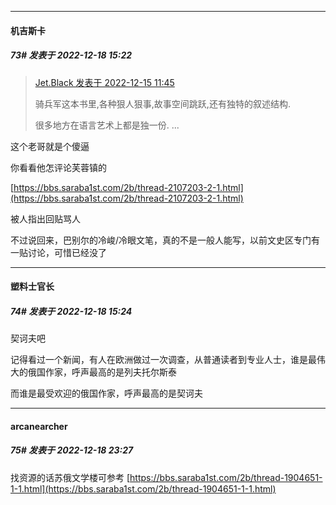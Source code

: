 

*****

####  机吉斯卡  
##### 73#       发表于 2022-12-18 15:22

<blockquote><a href="httphttps://bbs.saraba1st.com/2b/forum.php?mod=redirect&amp;goto=findpost&amp;pid=58949394&amp;ptid=2109825" target="_blank">Jet.Black 发表于 2022-12-15 11:45</a>

骑兵军这本书里,各种狠人狠事,故事空间跳跃,还有独特的叙述结构.

很多地方在语言艺术上都是独一份. ...</blockquote>
这个老哥就是个傻逼

你看看他怎评论芙蓉镇的

[https://bbs.saraba1st.com/2b/thread-2107203-2-1.html](https://bbs.saraba1st.com/2b/thread-2107203-2-1.html)

被人指出回贴骂人

不过说回来，巴别尔的冷峻/冷眼文笔，真的不是一般人能写，以前文史区专门有一贴讨论，可惜已经没了

*****

####  塑料士官长  
##### 74#       发表于 2022-12-18 15:24

契诃夫吧

记得看过一个新闻，有人在欧洲做过一次调查，从普通读者到专业人士，谁是最伟大的俄国作家，呼声最高的是列夫托尔斯泰

而谁是最受欢迎的俄国作家，呼声最高的是契诃夫



*****

####  arcanearcher  
##### 75#       发表于 2022-12-18 23:27

找资源的话苏俄文学楼可参考
[https://bbs.saraba1st.com/2b/thread-1904651-1-1.html](https://bbs.saraba1st.com/2b/thread-1904651-1-1.html)

